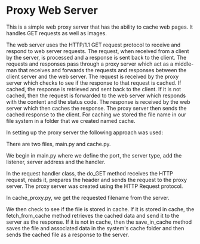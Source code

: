 # Proxy Web Server

This is a simple web proxy server that has the ability to cache web pages. It handles GET requests as well as images. 

The web server uses the HTTP/1.1 GET request protocol to receive and respond to web server requests. The request, when received from a client by the server, is processed and 
a response is sent back to the client. The requests and responses pass through a proxy server which act as a middle-man that receives and forwards the requests and responses between 
the client server and the web server. The request is received by the proxy server which checks to see if the response to that request is cached. If cached, the response is retrieved and 
sent back to the client. If it is not cached, then the request is forwarded to the web server which responds with the content and the status code. The response is received by the web server 
which then caches the response. The proxy server then sends the cached response to the client. For caching we stored the file name in our file system in a folder that we created named cache. 



In setting up the proxy server the following approach was used:

There are two files, main.py and cache.py.

We begin in main.py where we define the port, the server type, add the listener, server address and the handler.

In the request handler class, the do_GET method receives the HTTP request, reads it, prepares the header and sends the request to the proxy server. 
The proxy server was created using the HTTP Request protocol. 

In cache_proxy.py, we get the requested filename from the server.

We then check to see if the file is stored in cache. If it is stored in cache, the fetch_from_cache method retrieves the cached data and send it to the server as the response. If it is not in cache,
then the save_in_cache method saves the file and associated data in the system's cache folder and then sends the cached file as a response to the server. 
